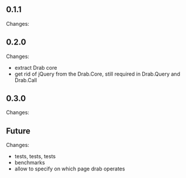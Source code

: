 ## 0.1.1
Changes:

## 0.2.0
Changes:
* extract Drab core 
* get rid of jQuery from the Drab.Core, still required in Drab.Query and Drab.Call

## 0.3.0
Changes:

## Future
Changes:
* tests, tests, tests
* benchmarks
* allow to specify on which page drab operates
